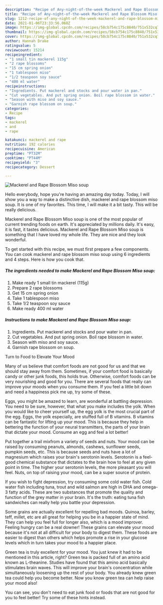 ```yaml
---
description: "Recipe of Any-night-of-the-week Mackerel and Rape Blossom Miso soup"
title: "Recipe of Any-night-of-the-week Mackerel and Rape Blossom Miso soup"
slug: 1212-recipe-of-any-night-of-the-week-mackerel-and-rape-blossom-miso-soup
date: 2021-01-06T23:33:56.068Z
image: https://img-global.cpcdn.com/recipes/58cb754c175c8840/751x532cq70/mackerel-and-rape-blossom-miso-soup-recipe-main-photo.jpg
thumbnail: https://img-global.cpcdn.com/recipes/58cb754c175c8840/751x532cq70/mackerel-and-rape-blossom-miso-soup-recipe-main-photo.jpg
cover: https://img-global.cpcdn.com/recipes/58cb754c175c8840/751x532cq70/mackerel-and-rape-blossom-miso-soup-recipe-main-photo.jpg
author: Hannah Drake
ratingvalue: 5
reviewcount: 15214
recipeingredient:
- "1 small tin mackerel 115g"
- "2 rape blossoms"
- "15 cm spring onion"
- "1 tablespoon miso"
- "1/2 teaspoon soy sauce"
- "400 ml water"
recipeinstructions:
- "Ingredients. Put mackerel and stocks and pour water in pan."
- "Cut vegetables. And put spring onion. Boil rape blossom in water."
- "Season with miso and soy sauce."
- "Garnish rape blossom on soup."
categories:
- Recipe
tags:
- mackerel
- and
- rape

katakunci: mackerel and rape 
nutrition: 192 calories
recipecuisine: American
preptime: "PT32M"
cooktime: "PT44M"
recipeyield: "3"
recipecategory: Dessert

---
```



![Mackerel and Rape Blossom Miso soup](https://img-global.cpcdn.com/recipes/58cb754c175c8840/751x532cq70/mackerel-and-rape-blossom-miso-soup-recipe-main-photo.jpg)

Hello everybody, hope you're having an amazing day today. Today, I will show you a way to make a distinctive dish, mackerel and rape blossom miso soup. It is one of my favorites. This time, I will make it a bit tasty. This will be really delicious.



Mackerel and Rape Blossom Miso soup is one of the most popular of current trending foods on earth. It's appreciated by millions daily. It's easy, it is fast, it tastes delicious. Mackerel and Rape Blossom Miso soup is something that I have loved my whole life. They are nice and they look wonderful.


To get started with this recipe, we must first prepare a few components. You can cook mackerel and rape blossom miso soup using 6 ingredients and 4 steps. Here is how you cook that.

<!--inarticleads1-->

##### The ingredients needed to make Mackerel and Rape Blossom Miso soup:

1. Make ready 1 small tin mackerel (115g)
1. Prepare 2 rape blossoms
1. Get 15 cm spring onion
1. Take 1 tablespoon miso
1. Take 1/2 teaspoon soy sauce
1. Make ready 400 ml water




<!--inarticleads2-->

##### Instructions to make Mackerel and Rape Blossom Miso soup:

1. Ingredients. Put mackerel and stocks and pour water in pan.
1. Cut vegetables. And put spring onion. Boil rape blossom in water.
1. Season with miso and soy sauce.
1. Garnish rape blossom on soup.




Turn to Food to Elevate Your Mood


Many of us believe that comfort foods are not good for us and that we should stay away from them. Sometimes, if your comfort food is basically candy or other junk foods, this holds true. Otherwise, comfort foods can be very nourishing and good for you. There are several foods that really can improve your moods when you consume them. If you feel a little bit down and need a happiness pick me up, try some of these.

Eggs, you might be amazed to learn, are wonderful at battling depression. You need to be sure, however, that what you make includes the yolk. When you would like to cheer yourself up, the egg yolk is the most crucial part of the egg. Eggs, the yolk especially, are stuffed full of B vitamins. B vitamins can be fantastic for lifting up your mood. This is because they help in bettering the function of your neural transmitters, the parts of your brain that dictate your mood. Consume an egg and feel a lot better!

Put together a trail mixfrom a variety of seeds and nuts. Your mood can be raised by consuming peanuts, almonds, cashews, sunflower seeds, pumpkin seeds, etc. This is because seeds and nuts have a lot of magnesium which raises your brain's serotonin levels. Serotonin is a feel-good chemical substance that dictates to the brain how to feel at any given point in time. The higher your serotonin levels, the more pleasant you will feel. Nuts, on top of raising your mood, can be a super source of protein.

If you wish to fight depression, try consuming some cold water fish. Cold water fish including tuna, trout and wild salmon are high in DHA and omega-3 fatty acids. These are two substances that promote the quality and function of the grey matter in your brain. It's the truth: eating tuna fish sandwiches can really help you battle your depression. 

Some grains are actually excellent for repelling bad moods. Quinoa, barley, teff, millet, etc are all great for helping you be in a happier state of mind. They can help you feel full for longer also, which is a mood improver. Feeling hungry can be a real downer! These grains can elevate your mood because it's not at all difficult for your body to digest them. These foods are easier to digest than others which helps promote a rise in your glucose levels which in turn takes your mood to a happier place.

Green tea is truly excellent for your mood. You just knew it had to be mentioned in this article, right? Green tea is packed full of an amino acid known as L-theanine. Studies have found that this amino acid basically stimulates brain waves. This will improve your brain's concentration while simultaneously loosening up the rest of your body. You already knew green tea could help you become better. Now you know green tea can help raise your mood also!

You can see, you don't need to eat junk food or foods that are not good for you to feel better! Try  some  of  these  hints  instead.

